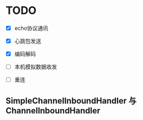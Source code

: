 # TODO
- [x] echo协议通讯
- [x] 心跳包发送
- [x] 编码解码
- [ ] 本机模拟数据收发
- [ ] 重连


## SimpleChannelInboundHandler 与 ChannelInboundHandler
    